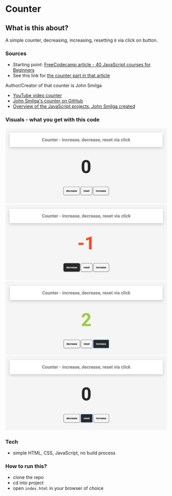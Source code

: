 # Counter

## What is this about?

A simple counter, decreasing, increasing, resetting `0` via click on button.

### Sources

- Starting point: [FreeCodecamp article - 40 JavaScript courses for Beginners](https://www.freecodecamp.org/news/javascript-projects-for-beginners/)
- See this link for [the counter part in that article](https://www.freecodecamp.org/news/javascript-projects-for-beginners/#how-to-create-a-counter)

Author/Creator of that counter is John Smilga

- [YouTube video counter](https://www.youtube.com/watch?v=3PHXvlpOkf4&t=1825s)
- [John Smilga's counter on GitHub](https://github.com/john-smilga/javascript-basic-projects/tree/master/02-counter)
- [Overview of the JavaScript projects, John Smilga created](https://www.vanillajavascriptprojects.com/)

### Visuals - what you get with this code

![screen01](./img/screenshot01.png)
![screen01](./img/screenshot02.png)
![screen01](./img/screenshot03.png)
![screen01](./img/screenshot04.png)

### Tech

- simple HTML, CSS, JavaScript, no build process

### How to run this?

- clone the repo
- cd into project
- open `index.html` in your browser of choice
